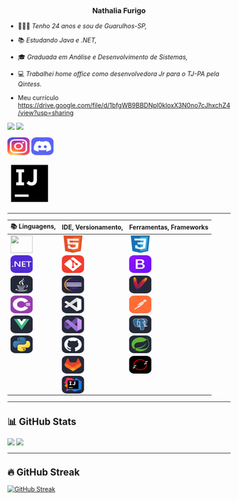 <!-- markdownlint-disable MD033 MD041 -->
<h3 align="center">Nathalia Furigo</h3>

- 🙋🏻‍♀️ *Tenho 24 anos e sou de Guarulhos-SP,* 
- 📚 *Estudando Java e .NET,*
- 🎓 *Graduada em Análise e Desenvolvimento de Sistemas,*
- :computer: *Trabalhei home office como desenvolvedora Jr para o TJ-PA pela Qintess.*

- Meu currículo https://drive.google.com/file/d/1bfgWB9BBDNpl0kloxX3N0no7cJhxchZ4/view?usp=sharing

<a href = "mailto:furinathi@gmail.com"><img src="https://img.shields.io/badge/-Gmail-%23333?style=for-the-badge&logo=gmail&logoColor=white" target="_blank"></a>
<a href="https://www.linkedin.com/in/nathalia-furigo-968136113/" target="_blank"><img src="https://img.shields.io/badge/-LinkedIn-%230077B5?style=for-the-badge&logo=linkedin&logoColor=white" target="_blank"></a>

<a href = "https://www.instagram.com/nath05mf_/"><img align="center" height="40" width="50" src="https://github.com/tandpfun/skill-icons/blob/main/icons/Instagram.svg" target="_blank"></a>
<a href = "https://discord.com/channels/@nath_furigo"><img align="center" height="40" width="50" src="https://github.com/tandpfun/skill-icons/blob/main/icons/Discord.svg" target="_blank"></a>

<svg xmlns="http://www.w3.org/2000/svg" x="0px" y="0px" width="100" height="100" viewBox="0 0 24 24">
    <path d="M2,2v20h20V2H2z M4.75,11.375H6V6H4.75V4.375H9V6H7.75v5.375H9V13H4.75V11.375z M11.5,19.25H4V18h7.5V19.25z M16,9.875 c0,1.125-0.25,3.25-3,3.25c-1.5,0-2.315-0.902-2.625-1.271l1.154-1.319c0.208,0.231,0.721,0.84,1.471,0.84 c1.125,0,1.125-1.125,1.125-1.5v-5.5H16V9.875z"></path>
</svg>

---------------------------------------------   

|      📚 Linguagens,       | IDE, Versionamento,     | Ferramentas, Frameworks |
|--------------------------|--------------------------|-----------------------------|
| <img align="center" height="40" width="50" src="https://cdn.jsdelivr.net/gh/devicons/devicon/icons/angularjs/angularjs-original.svg"> | <img align="center" height="40" width="50" src="https://raw.githubusercontent.com/devicons/devicon/master/icons/html5/html5-original.svg"> | <img align="center" height="40" width="50" src="https://raw.githubusercontent.com/devicons/devicon/master/icons/css3/css3-original.svg"> |
| <img align="center" height="40" width="50" src="https://github.com/tandpfun/skill-icons/blob/main/icons/DotNet.svg"> | <img align="center" height="40" width="50" src="https://github.com/tandpfun/skill-icons/blob/main/icons/Git.svg"> | <img align="center" height="40" width="50" src="https://github.com/tandpfun/skill-icons/blob/main/icons/Bootstrap.svg"> |
| <img align="center" height="40" width="50" src="https://github.com/tandpfun/skill-icons/blob/main/icons/Java-Dark.svg"> | <img align="center" height="40" width="50" src="https://github.com/tandpfun/skill-icons/blob/main/icons/Eclipse-Dark.svg"> | <img align="center" height="40" width="50" src="https://github.com/tandpfun/skill-icons/blob/main/icons/Maven-Dark.svg"> |
| <img align="center" height="40" width="50" src="https://github.com/tandpfun/skill-icons/blob/main/icons/CS.svg"> | <img align="center" height="40" width="50" src="https://github.com/tandpfun/skill-icons/blob/main/icons/VSCode-Dark.svg"> | <img align="center" height="40" width="50" src="https://github.com/tandpfun/skill-icons/blob/main/icons/Postman.svg"> |
| <img align="center" height="40" width="50" src="https://github.com/tandpfun/skill-icons/blob/main/icons/VueJS-Dark.svg"> | <img align="center" height="40" width="50" src="https://github.com/tandpfun/skill-icons/blob/main/icons/VisualStudio-Dark.svg"> | <img align="center" height="40" width="50" src="https://github.com/tandpfun/skill-icons/blob/main/icons/PostgreSQL-Dark.svg"> |
| <img align="center" height="40" width="50" src="https://github.com/tandpfun/skill-icons/blob/main/icons/Python-Dark.svg"> | <img align="center" height="40" width="50" src="https://github.com/tandpfun/skill-icons/blob/main/icons/Github-Dark.svg"> | <img align="center" height="40" width="50" src="https://github.com/tandpfun/skill-icons/blob/main/icons/Spring-Dark.svg"> |
| | <img align="center" height="40" width="50" src="https://github.com/tandpfun/skill-icons/blob/main/icons/GitLab-Dark.svg"> | <img align="center" height="40" width="50" src="https://github.com/tandpfun/skill-icons/blob/main/icons/OpenShift.svg"> |
| | <img align="center" height="40" width="50" src="https://github.com/tandpfun/skill-icons/blob/main/icons/Idea-Dark.svg"> | |

---------------------------------------------

## 📊 GitHub Stats

<div>
    <img height="120em" src="https://github-readme-stats.vercel.app/api?username=nathiz&show_icons=true&theme=midnight-purple&include_all_commits=true&count_private=true"/>
    <img height="120em" src="https://github-readme-stats.vercel.app/api/top-langs/?username=nathiz&layout=compact&langs_count=16&theme=midnight-purple"/>
</div>

-----------------------------------------------

## 🔥 GitHub Streak

[![GitHub Streak](https://streak-stats.demolab.com/?user=nathiz&theme=midnight-purple&background=000&border=8300ff&dates=FFF)](https://git.io/streak-stats)
